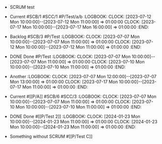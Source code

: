- SCRUM test

- Current #SCB/1 #SCC/1 #P/Test/a/b
  :LOGBOOK:
  CLOCK: [2023-07-12 Mon 10:00:00]--[2023-07-12 Mon 11:00:00] =>  01:00:00
  CLOCK: [2023-07-17 Mon 10:00:00]--[2023-07-17 Mon 16:00:00] =>  01:00:00
  :END:

- Backlog #SCB/3 #P/Test
  :LOGBOOK:
  CLOCK: [2023-07-07 Mon 10:00:00]--[2023-07-07 Mon 11:00:00] =>  01:00:00
  CLOCK: [2023-07-12 Mon 10:00:00]--[2023-07-12 Mon 11:00:00] =>  01:00:00
  :END:

- DONE Done #P/Test
  :LOGBOOK:
  CLOCK: [2023-07-07 Mon 10:00:00]--[2023-07-07 Mon 11:00:00] =>  01:00:00
  CLOCK: [2023-07-10 Mon 10:00:00]--[2023-07-10 Mon 11:00:00] =>  01:00:00
  :END:

- Another
  :LOGBOOK:
  CLOCK: [2023-07-07 Mon 12:00:00]--[2023-07-07 Mon 13:00:00] =>  01:00:00
  CLOCK: [2023-07-17 Mon 10:00:00]--[2023-07-17 Mon 11:00:00] =>  01:00:00
  :END:

- Current #[[P/A]] #SCB/6 #SCC/3
  :LOGBOOK:
  CLOCK: [2023-07-07 Mon 10:00:00]--[2023-07-07 Mon 11:00:00] =>  01:00:00
  CLOCK: [2023-07-10 Mon 10:00:00]--[2023-07-10 Mon 11:00:00] =>  01:00:00
  :END:

- DONE Done #[[P/Test 2]]
  :LOGBOOK:
  CLOCK: [2024-01-23 Mon 10:00:00]--[2024-01-23 Mon 11:00:00] =>  01:00:00
  CLOCK: [2024-01-23 Mon 10:00:00]--[2024-01-23 Mon 11:00:00] =>  01:00:00
  :END:

- Something without SCRUM #[[P/Test C]]
